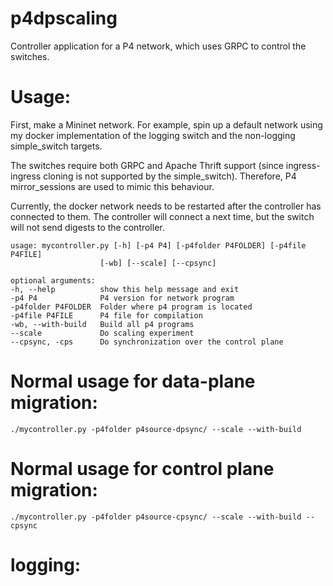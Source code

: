 # p4dpscaling
Controller application for a P4 network, which uses GRPC to control the switches. 


# Usage:

First, make a Mininet network. For example, spin up a default network using my docker implementation of the logging switch and the non-logging simple_switch targets.

The switches require both GRPC and Apache Thrift support (since ingress-ingress cloning is not supported by the simple_switch). Therefore, P4 mirror_sessions are used to mimic this behaviour.

Currently, the docker network needs to be restarted after the controller has connected to them. The controller will connect a next time, but the switch will not send digests to the controller.



    usage: mycontroller.py [-h] [-p4 P4] [-p4folder P4FOLDER] [-p4file P4FILE]
                        [-wb] [--scale] [--cpsync]

    optional arguments:
    -h, --help          show this help message and exit
    -p4 P4              P4 version for network program
    -p4folder P4FOLDER  Folder where p4 program is located
    -p4file P4FILE      P4 file for compilation
    -wb, --with-build   Build all p4 programs
    --scale             Do scaling experiment
    --cpsync, -cps      Do synchronization over the control plane


# Normal usage for data-plane migration:
    ./mycontroller.py -p4folder p4source-dpsync/ --scale --with-build

# Normal usage for control plane migration:
    ./mycontroller.py -p4folder p4source-cpsync/ --scale --with-build --cpsync


# logging: